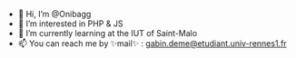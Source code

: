 - 👋 Hi, I’m @Onibagg
- 👀 I’m interested in PHP & JS
- 🌱 I’m currently learning at the IUT of Saint-Malo
- 📫 You can reach me by ✨mail✨ : gabin.deme@etudiant.univ-rennes1.fr

